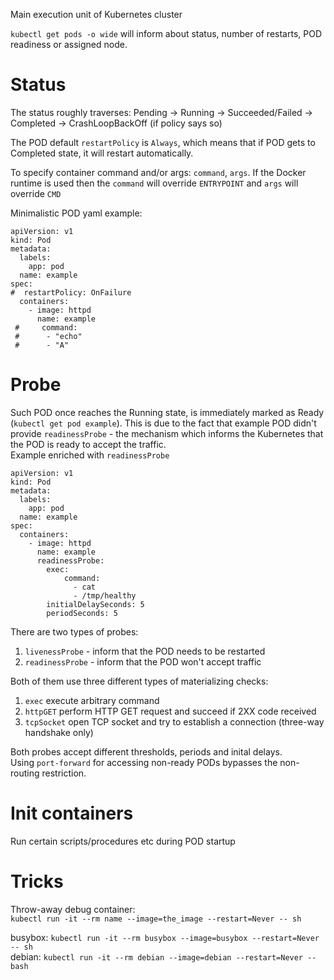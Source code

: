 Main execution unit of Kubernetes cluster
  
`kubectl get pods -o wide` will inform about status, number of restarts, POD readiness or assigned node.  

# Status
The status roughly traverses:
Pending -> Running -> Succeeded/Failed -> Completed -> CrashLoopBackOff (if policy says so)

The POD default `restartPolicy` is `Always`, which means that if POD gets to Completed state, it will restart automatically.

To specify container command and/or args: `command`, `args`. 
If the Docker runtime is used then the `command` will override `ENTRYPOINT` and `args` will override `CMD`

Minimalistic POD yaml example:
```
apiVersion: v1
kind: Pod
metadata:
  labels:
    app: pod
  name: example
spec:
#  restartPolicy: OnFailure
  containers:
    - image: httpd
      name: example
 #     command:
 #      - "echo"
 #      - "A"
```

# Probe
Such POD once reaches the Running state, is immediately marked as Ready (`kubectl get pod example`).
This is due to the fact that example POD didn't provide `readinessProbe` - the mechanism which informs the Kubernetes that
the POD is ready to accept the traffic.  
Example enriched with `readinessProbe`
```
apiVersion: v1
kind: Pod
metadata:
  labels:
    app: pod
  name: example
spec:
  containers:
    - image: httpd
      name: example
      readinessProbe:
        exec:
            command:
              - cat
              - /tmp/healthy
        initialDelaySeconds: 5
        periodSeconds: 5
```

There are two types of probes:
1. `livenessProbe` - inform that the POD needs to be restarted
2. `readinessProbe` - inform that the POD won't accept traffic

Both of them use three different types of materializing checks: 
1. `exec` execute arbitrary command
2. `httpGET` perform HTTP GET request and succeed if 2XX code received
3. `tcpSocket` open TCP socket and try to establish a connection (three-way handshake only)

Both probes accept different thresholds, periods and inital delays.  
Using `port-forward` for accessing non-ready PODs bypasses the non-routing restriction.

# Init containers
Run certain scripts/procedures etc during POD startup

# Tricks

Throw-away debug container:  
`kubectl run -it --rm name --image=the_image --restart=Never -- sh `

busybox: `kubectl run -it --rm busybox --image=busybox --restart=Never -- sh`    
debian: `kubectl run -it --rm debian --image=debian --restart=Never -- bash`
